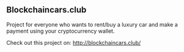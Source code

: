## Blockchaincars.club
Project for everyone who wants to rent/buy a luxury car and make a payment using your cryptocurrency wallet.

Check out this project on:
http://blockchaincars.club/
